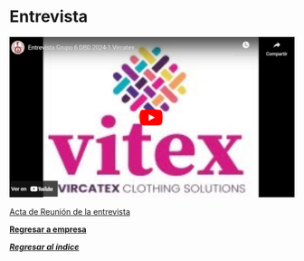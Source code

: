 # Entrevista
[![](Entrevista.png)](https://www.youtube.com/watch?v=LPz1zyMLC1s)

[Acta de Reunión de la entrevista](Acta%20de%20Reunión.pdf)

**[Regresar a empresa](../empresa.md)**

***[Regresar al índice](../../README.md)***